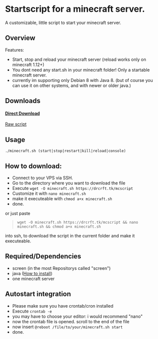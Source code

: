 # Startscript for a minecraft server.
A customizable, little script to start your minecraft server.

## Overview
Features:
+ Start, stop and reload your minecraft server (reload works only on minecraft 1.12+)
+ You dont need any start.sh in your minecraft folder! Only a startable minecraft server.
+ currently im supporting only Debian 8 with Java 8. (but of course you can use it on other systems, and with newer or older java.)

## Downloads
#### [Direct Download](https://gitlab.com/lollilol/minecraft-server-startscript/raw/master/minecraft.sh?inline=false)

[Raw script](https://gitlab.com/lollilol/minecraft-server-startscript/raw/master/minecraft.sh)

## Usage
```
./minecraft.sh (start|stop|restart|kill|reload|console)
```

## How to download:

+ Connect to your VPS via SSH.
+ Go to the directory where you want to download the file
+ Execute `wget -O minecraft.sh https://drcrft.tk/mcscript`
+ Customize it with `nano minecraft.sh`
+ make it executeable with `chmod a+x minecraft.sh`
+ done.

or just paste
>`wget -O minecraft.sh https://drcrft.tk/mcscript && nano minecraft.sh && chmod a+x minecraft.sh`

into ssh, to download the script in the current folder and make it executeable.

## Required/Dependencies
+ screen (in the most Repositorys called "screen")
+ java ([How to install](debian8_java8.md))
+ one minecraft server

## Autostart integration
+ Please make sure you have crontab/cron installed
+ Execute `crontab -e`
+ you may have to choose your editor: i would recommend "nano"
+ now the crontab file is opened. scroll to the end of the file
+ now insert `@reboot /file/to/your/minecraft.sh start`
+ done.
